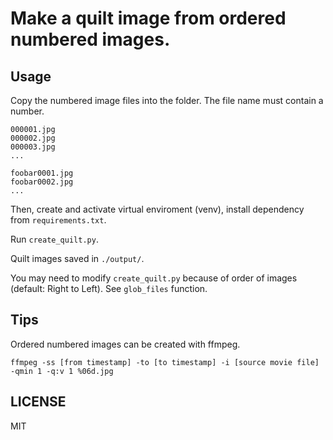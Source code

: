 # Make a quilt image from ordered numbered images.

## Usage

Copy the numbered image files into the folder.
The file name must contain a number.

```
000001.jpg
000002.jpg
000003.jpg
...
```

```
foobar0001.jpg
foobar0002.jpg
...
```

Then, create and activate virtual enviroment (venv),
install dependency from `requirements.txt`.

Run `create_quilt.py`.

Quilt images saved in `./output/`.

You may need to modify `create_quilt.py` because of order of images (default: Right to Left). See `glob_files` function.

## Tips

Ordered numbered images can be created with ffmpeg.

```
ffmpeg -ss [from timestamp] -to [to timestamp] -i [source movie file] -qmin 1 -q:v 1 %06d.jpg
```

## LICENSE

MIT
